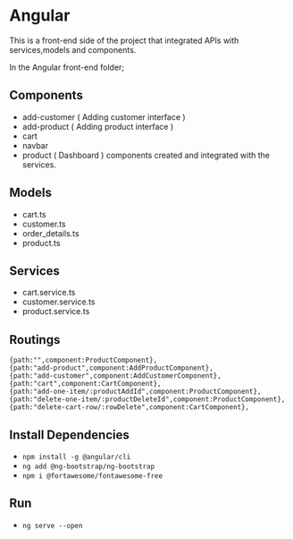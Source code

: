 # Angular

This is a front-end side of the project that integrated APIs with services,models and components.

In the Angular front-end folder;

## Components

- add-customer ( Adding customer interface )
- add-product ( Adding product interface )
- cart
- navbar
- product ( Dashboard ) components created and integrated with the services.

## Models

- cart.ts
- customer.ts
- order_details.ts
- product.ts

## Services

- cart.service.ts
- customer.service.ts
- product.service.ts
 
## Routings
``` 
{path:"",component:ProductComponent},
{path:"add-product",component:AddProductComponent},
{path:"add-customer",component:AddCustomerComponent},
{path:"cart",component:CartComponent},
{path:"add-one-item/:productAddId",component:ProductComponent},
{path:"delete-one-item/:productDeleteId",component:ProductComponent},
{path:"delete-cart-row/:rowDelete",component:CartComponent},
```


## Install Dependencies ##
- ```npm install -g @angular/cli```
- ```ng add @ng-bootstrap/ng-bootstrap```
- ```npm i @fortawesome/fontawesome-free```

## Run ##
- ```ng serve --open```
